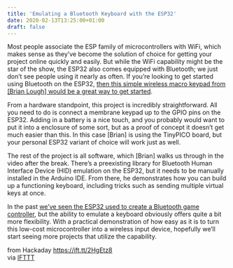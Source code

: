 ```yaml
---
title: 'Emulating a Bluetooth Keyboard with the ESP32'
date: 2020-02-13T13:25:00+01:00
draft: false
---
```


Most people associate the ESP family of microcontrollers with WiFi, which makes sense as they’ve become the solution of choice for getting your project online quickly and easily. But while the WiFi capability might be the star of the show, the ESP32 also comes equipped with Bluetooth; we just don’t see people using it nearly as often. If you’re looking to get started using Bluetooth on the ESP32, [then this simple wireless macro keypad from \[Brian Lough\] would be a great way to get started](https://github.com/witnessmenow/arduino-switcheroonie).

From a hardware standpoint, this project is incredibly straightforward. All you need to do is connect a membrane keypad up to the GPIO pins on the ESP32. Adding in a battery is a nice touch, and you probably would want to put it into a enclosure of some sort, but as a proof of concept it doesn’t get much easier than this. In this case \[Brian\] is using the TinyPICO board, but your personal ESP32 variant of choice will work just as well.

The rest of the project is all software, which \[Brian\] walks us through in the video after the break. There’s a preexisting library for Bluetooth Human Interface Device (HID) emulation on the ESP32, but it needs to be manually installed in the Arduino IDE. From there, he demonstrates how you can build up a functioning keyboard, including tricks such as sending multiple virtual keys at once.

In the past [we’ve seen the ESP32 used to create a Bluetooth game controller](https://hackaday.com/2019/04/29/esp32-adds-bluetooth-to-gamecube-controllers/), but the ability to emulate a keyboard obviously offers quite a bit more flexibility. With a practical demonstration of how easy as it is to turn this low-cost microcontroller into a wireless input device, hopefully we’ll start seeing more projects that utilize the capability.

  
  
from Hackaday https://ift.tt/2HgEtz8  
via [IFTTT](https://ifttt.com/?ref=da&site=blogger)